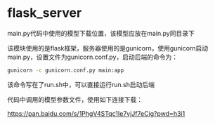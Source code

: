 # flask_server

main.py代码中使用的模型下载位置，该模型应放在main.py同目录下

该模块使用的是flask框架，服务器使用的是gunicorn，使用gunicorn启动main.py，设置文件为gunicorn.conf.py，启动后端的命令为：

```bash
gunicorn -c gunicorn.conf.py main:app    
```

该命令写在了run.sh中，可以直接运行run.sh启动后端

代码中调用的模型参数文件，使用如下连接下载：

https://pan.baidu.com/s/1PhgV4STqc1Ie7vjJf7eCig?pwd=h3i1